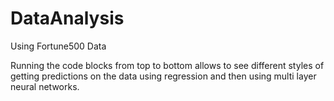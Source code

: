 # DataAnalysis
Using Fortune500 Data

Running the code blocks from top to bottom allows to see different styles of getting predictions on the data using regression and then using multi layer neural networks.
